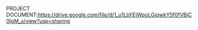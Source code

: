 PROJECT DOCUMENT:https://drive.google.com/file/d/1_u1LbYEjWpoLGiqwkY5f0fVBjC0IgM_s/view?usp=sharing

